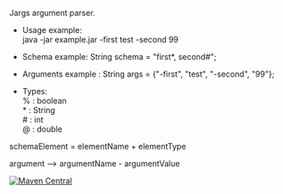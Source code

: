 Jargs argument parser.

- Usage example:\
    java -jar example.jar -first test -second 99    

- Schema example: String schema = "first*, second#";
- Arguments example : String args = {"-first", "test", "-second", "99"};

- Types:\
    % : boolean\
    \* : String\
    \# : int\
    @ : double
     

schemaElement = elementName + elementType

argument --> argumentName - argumentValue

[![Maven Central](https://img.shields.io/maven-central/v/io.github.giansluca/jargs.svg?label=Maven%20Central)](https://search.maven.org/search?q=g:%22io.github.giansluca%22%20AND%20a:%22jargs%22)